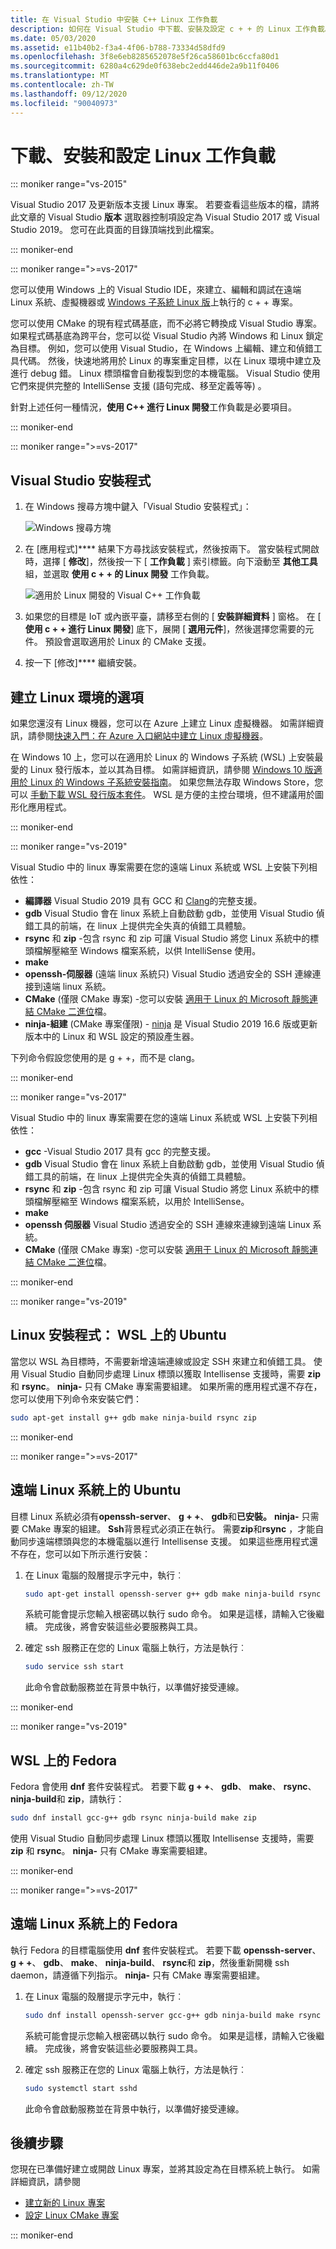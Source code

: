 ```yaml
---
title: 在 Visual Studio 中安裝 C++ Linux 工作負載
description: 如何在 Visual Studio 中下載、安裝及設定 c + + 的 Linux 工作負載。
ms.date: 05/03/2020
ms.assetid: e11b40b2-f3a4-4f06-b788-73334d58dfd9
ms.openlocfilehash: 3f8e6eb8285652078e5f26ca58601bc6ccfa80d1
ms.sourcegitcommit: 6280a4c629de0f638ebc2edd446de2a9b11f0406
ms.translationtype: MT
ms.contentlocale: zh-TW
ms.lasthandoff: 09/12/2020
ms.locfileid: "90040973"
---
```

# <a name="download-install-and-set-up-the-linux-workload"></a>下載、安裝和設定 Linux 工作負載

::: moniker range="vs-2015"

Visual Studio 2017 及更新版本支援 Linux 專案。 若要查看這些版本的檔，請將此文章的 Visual Studio **版本** 選取器控制項設定為 Visual Studio 2017 或 Visual Studio 2019。 您可在此頁面的目錄頂端找到此檔案。

::: moniker-end

::: moniker range=">=vs-2017"

您可以使用 Windows 上的 Visual Studio IDE，來建立、編輯和調試在遠端 Linux 系統、虛擬機器或 [Windows 子系統 Linux 版](/windows/wsl/about)上執行的 c + + 專案。

您可以使用 CMake 的現有程式碼基底，而不必將它轉換成 Visual Studio 專案。 如果程式碼基底為跨平台，您可以從 Visual Studio 內將 Windows 和 Linux 鎖定為目標。 例如，您可以使用 Visual Studio，在 Windows 上編輯、建立和偵錯工具代碼。 然後，快速地將用於 Linux 的專案重定目標，以在 Linux 環境中建立及進行 debug 錯。 Linux 標頭檔會自動複製到您的本機電腦。 Visual Studio 使用它們來提供完整的 IntelliSense 支援 (語句完成、移至定義等等) 。

針對上述任何一種情況，**使用 C++ 進行 Linux 開發**工作負載是必要項目。

::: moniker-end

::: moniker range=">=vs-2017"

## <a name="visual-studio-setup"></a>Visual Studio 安裝程式

1. 在 Windows 搜尋方塊中鍵入「Visual Studio 安裝程式」：

   ![Windows 搜尋方塊](media/visual-studio-installer-search.png)

1. 在 [應用程式]**** 結果下方尋找該安裝程式，然後按兩下。 當安裝程式開啟時，選擇 [ **修改**]，然後按一下 [ **工作負載** ] 索引標籤。向下滾動至 **其他工具** 組，並選取 **使用 c + + 的 Linux 開發** 工作負載。

   ![適用於 Linux 開發的 Visual C++ 工作負載](media/linuxworkload.png)

1. 如果您的目標是 IoT 或內嵌平臺，請移至右側的 [ **安裝詳細資料** ] 窗格。 在 [ **使用 c + + 進行 Linux 開發**] 底下，展開 [ **選用元件**]，然後選擇您需要的元件。 預設會選取適用於 Linux 的 CMake 支援。

1. 按一下 [修改]**** 繼續安裝。

## <a name="options-for-creating-a-linux-environment"></a>建立 Linux 環境的選項

如果您還沒有 Linux 機器，您可以在 Azure 上建立 Linux 虛擬機器。 如需詳細資訊，請參閱[快速入門：在 Azure 入口網站中建立 Linux 虛擬機器](/azure/virtual-machines/linux/quick-create-portal)。

在 Windows 10 上，您可以在適用於 Linux 的 Windows 子系統 (WSL) 上安裝最愛的 Linux 發行版本，並以其為目標。 如需詳細資訊，請參閱 [Windows 10 版適用於 Linux 的 Windows 子系統安裝指南](/windows/wsl/install-win10)。 如果您無法存取 Windows Store，您可以 [手動下載 WSL 發行版本套件](/windows/wsl/install-manual)。 WSL 是方便的主控台環境，但不建議用於圖形化應用程式。

::: moniker-end

::: moniker range="vs-2019"

Visual Studio 中的 linux 專案需要在您的遠端 Linux 系統或 WSL 上安裝下列相依性：

- **編譯器** Visual Studio 2019 具有 GCC 和 [Clang](../build/clang-support-cmake.md)的完整支援。
- **gdb** Visual Studio 會在 linux 系統上自動啟動 gdb，並使用 Visual Studio 偵錯工具的前端，在 linux 上提供完全失真的偵錯工具體驗。
- **rsync** 和 **zip** -包含 rsync 和 zip 可讓 Visual Studio 將您 Linux 系統中的標頭檔解壓縮至 Windows 檔案系統，以供 IntelliSense 使用。
- **make**
- **openssh-伺服器** (遠端 linux 系統只) Visual Studio 透過安全的 SSH 連線連接到遠端 linux 系統。
- **CMake** (僅限 CMake 專案) -您可以安裝 [適用于 Linux 的 Microsoft 靜態連結 CMake 二進位](https://github.com/microsoft/CMake/releases)檔。
- **ninja-組建** (CMake 專案僅限) - [ninja](https://ninja-build.org/) 是 Visual Studio 2019 16.6 版或更新版本中的 Linux 和 WSL 設定的預設產生器。

下列命令假設您使用的是 g + +，而不是 clang。

::: moniker-end

::: moniker range="vs-2017"

Visual Studio 中的 linux 專案需要在您的遠端 Linux 系統或 WSL 上安裝下列相依性：

- **gcc** -Visual Studio 2017 具有 gcc 的完整支援。
- **gdb** Visual Studio 會在 linux 系統上自動啟動 gdb，並使用 Visual Studio 偵錯工具的前端，在 linux 上提供完全失真的偵錯工具體驗。
- **rsync** 和 **zip** -包含 rsync 和 zip 可讓 Visual Studio 將您 Linux 系統中的標頭檔解壓縮至 Windows 檔案系統，以用於 IntelliSense。
- **make**
- **openssh 伺服器** Visual Studio 透過安全的 SSH 連線來連線到遠端 Linux 系統。
- **CMake** (僅限 CMake 專案) -您可以安裝 [適用于 Linux 的 Microsoft 靜態連結 CMake 二進位](https://github.com/microsoft/CMake/releases)檔。

::: moniker-end

::: moniker range="vs-2019"

## <a name="linux-setup-ubuntu-on-wsl"></a>Linux 安裝程式： WSL 上的 Ubuntu

當您以 WSL 為目標時，不需要新增遠端連線或設定 SSH 來建立和偵錯工具。 使用 Visual Studio 自動同步處理 Linux 標頭以獲取 Intellisense 支援時，需要 **zip** 和 **rsync**。 **ninja-** 只有 CMake 專案需要組建。 如果所需的應用程式還不存在，您可以使用下列命令來安裝它們：

```bash
sudo apt-get install g++ gdb make ninja-build rsync zip
```

::: moniker-end

::: moniker range=">=vs-2017"

## <a name="ubuntu-on-remote-linux-systems"></a>遠端 Linux 系統上的 Ubuntu

目標 Linux 系統必須有**openssh-server**、 **g + +**、 **gdb**和**已安裝。** **ninja-** 只需要 CMake 專案的組建。 **Ssh**背景程式必須正在執行。 需要**zip**和**rsync** ，才能自動同步遠端標頭與您的本機電腦以進行 Intellisense 支援。 如果這些應用程式還不存在，您可以如下所示進行安裝：

1. 在 Linux 電腦的殼層提示字元中，執行︰

   ```bash
   sudo apt-get install openssh-server g++ gdb make ninja-build rsync zip
   ```

   系統可能會提示您輸入根密碼以執行 sudo 命令。 如果是這樣，請輸入它後繼續。 完成後，將會安裝這些必要服務與工具。

1. 確定 ssh 服務正在您的 Linux 電腦上執行，方法是執行︰

   ```bash
   sudo service ssh start
   ```

   此命令會啟動服務並在背景中執行，以準備好接受連線。

::: moniker-end

::: moniker range="vs-2019"

## <a name="fedora-on-wsl"></a>WSL 上的 Fedora

Fedora 會使用 **dnf** 套件安裝程式。 若要下載 **g + +**、 **gdb**、 **make**、 **rsync**、 **ninja-build**和 **zip**，請執行：

   ```bash
   sudo dnf install gcc-g++ gdb rsync ninja-build make zip
   ```

使用 Visual Studio 自動同步處理 Linux 標頭以獲取 Intellisense 支援時，需要 **zip** 和 **rsync**。 **ninja-** 只有 CMake 專案需要組建。

::: moniker-end

::: moniker range=">=vs-2017"

## <a name="fedora-on-remote-linux-systems"></a>遠端 Linux 系統上的 Fedora

執行 Fedora 的目標電腦使用 **dnf** 套件安裝程式。 若要下載 **openssh-server**、 **g + +**、 **gdb**、 **make**、 **ninja-build**、 **rsync**和 **zip**，然後重新開機 ssh daemon，請遵循下列指示。 **ninja-** 只有 CMake 專案需要組建。

1. 在 Linux 電腦的殼層提示字元中，執行︰

   ```bash
   sudo dnf install openssh-server gcc-g++ gdb ninja-build make rsync zip
   ```

   系統可能會提示您輸入根密碼以執行 sudo 命令。 如果是這樣，請輸入它後繼續。 完成後，將會安裝這些必要服務與工具。

1. 確定 ssh 服務正在您的 Linux 電腦上執行，方法是執行︰

   ```bash
   sudo systemctl start sshd
   ```

   此命令會啟動服務並在背景中執行，以準備好接受連線。

## <a name="next-steps"></a>後續步驟

您現在已準備好建立或開啟 Linux 專案，並將其設定為在目標系統上執行。 如需詳細資訊，請參閱

- [建立新的 Linux 專案](create-a-new-linux-project.md)
- [設定 Linux CMake 專案](cmake-linux-project.md)

::: moniker-end
